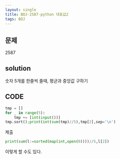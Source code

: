 ```yaml
---
layout: single
title: BOJ-2587-python 대표값2
tags: BOJ
---
```


## 문제  
2587

## solution  
숫자 5개를 한줄씩 줄때, 평균과 중앙값 구하기

## CODE  

```python
tmp = []
for _ in range(5):
    tmp += [int(input())]
tmp.sort();print(int(sum(tmp)//5),tmp[2],sep='\n')
```
제출  

```python
print(sum(l:=sorted(map(int,open(0))))//5,l[2])
```
이렇게 할 수도 있다.